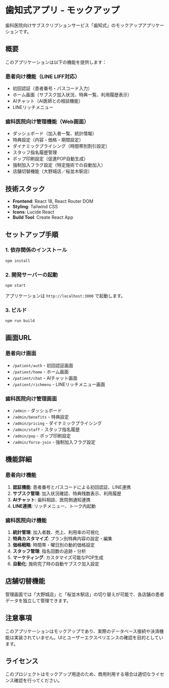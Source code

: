 # 歯知式アプリ - モックアップ

歯科医院向けサブスクリプションサービス「歯知式」のモックアップアプリケーションです。

## 概要

このアプリケーションは以下の機能を提供します：

### 患者向け機能（LINE LIFF対応）
- 初回認証（患者番号・パスコード入力）
- ホーム画面（サブスク加入状況、特典一覧、利用履歴表示）
- AIチャット（AI医師との相談機能）
- LINEリッチメニュー

### 歯科医院向け管理機能（Web画面）
- ダッシュボード（加入者一覧、統計情報）
- 特典設定（内容・価格・期間設定）
- ダイナミックプライシング（時間帯別割引設定）
- スタッフ指名履歴管理
- ポップ印刷設定（促進POP自動生成）
- 強制加入フラグ設定（特定施術での自動加入）
- 店舗切替機能（大野城店／桜並木駅店）

## 技術スタック

- **Frontend**: React 18, React Router DOM
- **Styling**: Tailwind CSS
- **Icons**: Lucide React
- **Build Tool**: Create React App

## セットアップ手順

### 1. 依存関係のインストール

```bash
npm install
```

### 2. 開発サーバーの起動

```bash
npm start
```

アプリケーションは `http://localhost:3000` で起動します。

### 3. ビルド

```bash
npm run build
```

## 画面URL

### 患者向け画面
- `/patient/auth` - 初回認証画面
- `/patient/home` - ホーム画面
- `/patient/chat` - AIチャット画面
- `/patient/richmenu` - LINEリッチメニュー画面

### 歯科医院向け管理画面
- `/admin` - ダッシュボード
- `/admin/benefits` - 特典設定
- `/admin/pricing` - ダイナミックプライシング
- `/admin/staff` - スタッフ指名履歴
- `/admin/pop` - ポップ印刷設定
- `/admin/force-join` - 強制加入フラグ設定

## 機能詳細

### 患者向け機能
1. **認証機能**: 患者番号とパスコードによる初回認証、LINE連携
2. **サブスク管理**: 加入状況確認、特典残数表示、利用履歴
3. **AIチャット**: 歯科相談、医院側通知連携
4. **LINE連携**: リッチメニュー、トーク内起動

### 歯科医院向け機能
1. **統計管理**: 加入者数、売上、利用率の可視化
2. **特典カスタマイズ**: プラン別特典内容の設定・編集
3. **価格戦略**: 時間帯・曜日別の動的価格設定
4. **スタッフ管理**: 指名回数の追跡・分析
5. **マーケティング**: カスタマイズ可能なPOP生成
6. **自動化**: 施術完了時の自動サブスク加入設定

## 店舗切替機能

管理画面では「大野城店」と「桜並木駅店」の切り替えが可能で、各店舗の患者データを独立して管理できます。

## 注意事項

このアプリケーションはモックアップであり、実際のデータベース接続や決済機能は実装されていません。UIとユーザーエクスペリエンスの確認を目的としています。

## ライセンス

このプロジェクトはモックアップ用途のため、商用利用する場合は適切なライセンス確認を行ってください。 